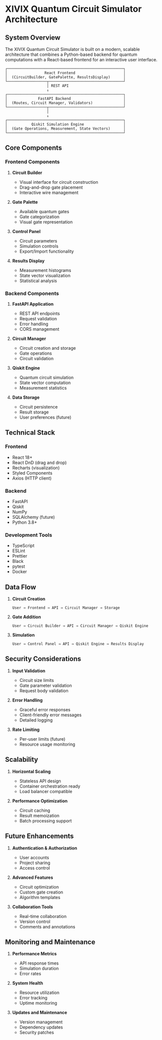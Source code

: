 # XIVIX Quantum Circuit Simulator Architecture

## System Overview

The XIVIX Quantum Circuit Simulator is built on a modern, scalable architecture that combines a Python-based backend for quantum computations with a React-based frontend for an interactive user interface.

```
┌─────────────────────────────────────────────────────┐
│                 React Frontend                      │
│  (CircuitBuilder, GatePalette, ResultsDisplay)      │
└──────────────────┬──────────────────────────────────┘
                   │ REST API
                   ↓
┌─────────────────────────────────────────────────────┐
│              FastAPI Backend                        │
│  (Routes, Circuit Manager, Validators)              │
└──────────────────┬──────────────────────────────────┘
                   │
                   ↓
┌─────────────────────────────────────────────────────┐
│           Qiskit Simulation Engine                  │
│  (Gate Operations, Measurement, State Vectors)      │
└─────────────────────────────────────────────────────┘
```

## Core Components

### Frontend Components

1. **Circuit Builder**
   - Visual interface for circuit construction
   - Drag-and-drop gate placement
   - Interactive wire management

2. **Gate Palette**
   - Available quantum gates
   - Gate categorization
   - Visual gate representation

3. **Control Panel**
   - Circuit parameters
   - Simulation controls
   - Export/Import functionality

4. **Results Display**
   - Measurement histograms
   - State vector visualization
   - Statistical analysis

### Backend Components

1. **FastAPI Application**
   - REST API endpoints
   - Request validation
   - Error handling
   - CORS management

2. **Circuit Manager**
   - Circuit creation and storage
   - Gate operations
   - Circuit validation

3. **Qiskit Engine**
   - Quantum circuit simulation
   - State vector computation
   - Measurement statistics

4. **Data Storage**
   - Circuit persistence
   - Result storage
   - User preferences (future)

## Technical Stack

### Frontend
- React 18+
- React DnD (drag and drop)
- Recharts (visualization)
- Styled Components
- Axios (HTTP client)

### Backend
- FastAPI
- Qiskit
- NumPy
- SQLAlchemy (future)
- Python 3.8+

### Development Tools
- TypeScript
- ESLint
- Prettier
- Black
- pytest
- Docker

## Data Flow

1. **Circuit Creation**
   ```
   User → Frontend → API → Circuit Manager → Storage
   ```

2. **Gate Addition**
   ```
   User → Circuit Builder → API → Circuit Manager → Qiskit Engine
   ```

3. **Simulation**
   ```
   User → Control Panel → API → Qiskit Engine → Results Display
   ```

## Security Considerations

1. **Input Validation**
   - Circuit size limits
   - Gate parameter validation
   - Request body validation

2. **Error Handling**
   - Graceful error responses
   - Client-friendly error messages
   - Detailed logging

3. **Rate Limiting**
   - Per-user limits (future)
   - Resource usage monitoring

## Scalability

1. **Horizontal Scaling**
   - Stateless API design
   - Container orchestration ready
   - Load balancer compatible

2. **Performance Optimization**
   - Circuit caching
   - Result memoization
   - Batch processing support

## Future Enhancements

1. **Authentication & Authorization**
   - User accounts
   - Project sharing
   - Access control

2. **Advanced Features**
   - Circuit optimization
   - Custom gate creation
   - Algorithm templates

3. **Collaboration Tools**
   - Real-time collaboration
   - Version control
   - Comments and annotations

## Monitoring and Maintenance

1. **Performance Metrics**
   - API response times
   - Simulation duration
   - Error rates

2. **System Health**
   - Resource utilization
   - Error tracking
   - Uptime monitoring

3. **Updates and Maintenance**
   - Version management
   - Dependency updates
   - Security patches